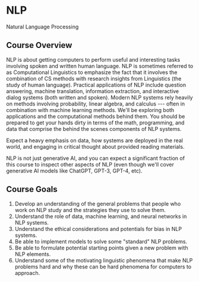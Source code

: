 # NLP
Natural Language Processing

## Course Overview
NLP is about getting computers to perform useful and interesting tasks involving spoken and written human
language. NLP is sometimes referred to as Computational Linguistics to emphasize the fact that it involves the
combination of CS methods with research insights from Linguistics (the study of human language). Practical
applications of NLP include question answering, machine translation, information extraction, and interactive
dialog systems (both written and spoken). Modern NLP systems rely heavily on methods involving probability,
linear algebra, and calculus --- often in combination with machine learning methods.
We'll be exploring both applications and the computational methods behind them. You should be prepared to
get your hands dirty in terms of the math, programming, and data that comprise the behind the scenes
components of NLP systems.

Expect a heavy emphasis on data, how systems are deployed in the real world, and engaging in critical
thought about provided reading materials.

NLP is not just generative AI, and you can expect a significant fraction of this course to inspect other aspects
of NLP (even though we'll cover generative AI models like ChatGPT, GPT-3, GPT-4, etc).

## Course Goals
1. Develop an understanding of the general problems that people who work on NLP study and the
strategies they use to solve them.
2. Understand the role of data, machine learning, and neural networks in NLP systems.
3. Understand the ethical considerations and potentials for bias in NLP systems.
4. Be able to implement models to solve some "standard" NLP problems.
5. Be able to formulate potential starting points given a new problem with NLP elements.
6. Understand some of the motivating linguistic phenomena that make NLP problems hard and why these
can be hard phenomena for computers to approach.
